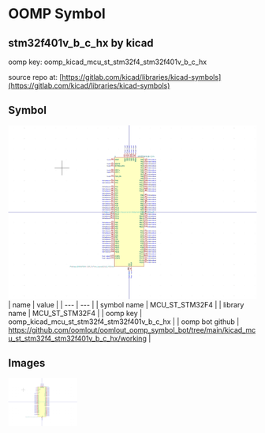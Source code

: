 # OOMP Symbol  
## stm32f401v_b_c_hx  by kicad  
  
oomp key: oomp_kicad_mcu_st_stm32f4_stm32f401v_b_c_hx  
  
source repo at: [https://gitlab.com/kicad/libraries/kicad-symbols](https://gitlab.com/kicad/libraries/kicad-symbols)  
## Symbol  
  
[![working.png](working_600.png)](working.png)  
| name | value | 
| --- | --- | 
| symbol name | MCU_ST_STM32F4 | 
| library name | MCU_ST_STM32F4 | 
| oomp key | oomp_kicad_mcu_st_stm32f4_stm32f401v_b_c_hx | 
| oomp bot github | https://github.com/oomlout/oomlout_oomp_symbol_bot/tree/main/kicad_mcu_st_stm32f4_stm32f401v_b_c_hx/working | 
## Images  
  
[![working.png](working_140.png)](working.png)  
